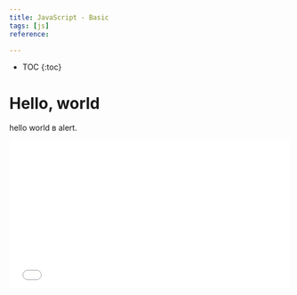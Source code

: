```yaml
---
title: JavaScript - Basic
tags: [js]
reference:

---
```


* TOC 
{:toc}

# Hello, world

hello world в alert.

<iframe height="265" style="width: 100%;" scrolling="no" title="hello wolrd" src="//codepen.io/Avis20/embed/preview/VgaBvw/?height=265&theme-id=0&default-tab=html,result" frameborder="no" allowtransparency="true" allowfullscreen="true">
  See the Pen <a href='https://codepen.io/Avis20/pen/VgaBvw/'>hello wolrd</a> by Orlov
  (<a href='https://codepen.io/Avis20'>@Avis20</a>) on <a href='https://codepen.io'>CodePen</a>.
</iframe>